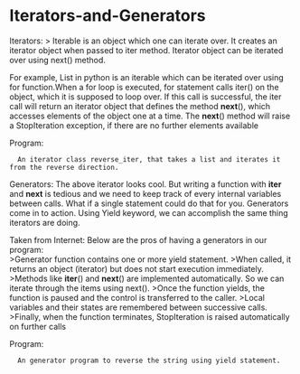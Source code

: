 # Iterators-and-Generators

Iterators:
      > Iterable is an object which one can iterate over. It creates an iterator object when passed to iter method. Iterator object can be iterated over using next() method.
      
For example, List in python is an iterable which can be iterated over using for function.When a for loop is executed, for statement calls iter() on the object, which it is supposed to loop over. If this call is successful, the iter call will return an iterator object that defines the method __next__(), which accesses elements of the object one at a time. The __next__() method will raise a StopIteration exception, if there are no further elements available

Program:

      An iterator class reverse_iter, that takes a list and iterates it from the reverse direction.
      
      
Generators:
      The above iterator looks cool. But writing a function with __iter__ and __next__ is tedious and we need to keep track of every internal variables between calls. What if a single statement could do that for you. Generators come in to action. Using Yield keyword, we can accomplish the same thing iterators are doing.
      
Taken from Internet: Below are the pros of having a generators in our program:      
      >Generator function contains one or more yield statement.
      >When called, it returns an object (iterator) but does not start execution immediately.
      >Methods like __iter__() and __next__() are implemented automatically. So we can iterate through the items using next().
      >Once the function yields, the function is paused and the control is transferred to the caller.
      >Local variables and their states are remembered between successive calls.
      >Finally, when the function terminates, StopIteration is raised automatically on further calls

Program:

      An generator program to reverse the string using yield statement.
